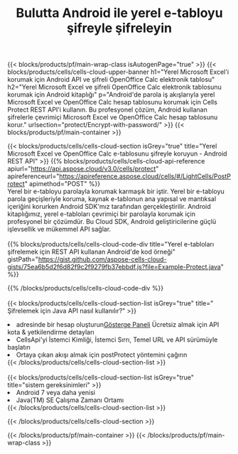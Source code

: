 ﻿---
title:  Bulutta Android ile yerel e-tabloyu şifreyle şifreleyin
description:  Android ile Microsoft Excel ve OpenOffice Calc'ı Korumak için Bulut API'leri ve SDK'lar. Android için Cells Cloud API SDK ile yerel e-tabloları şifreyle şifreleyin.
url: /tr/android/protect/encrypt-with-password/
---
{{< blocks/products/pf/main-wrap-class isAutogenPage="true" >}}
{{< blocks/products/cells/cells-cloud-upper-banner h1="Yerel Microsoft Excel\'i korumak için Android API ve şifreli OpenOffice Calc elektronik tablosu" h2="Yerel Microsoft Excel ve şifreli OpenOffice Calc elektronik tablosunu korumak için Android kitaplığı" p="Android\'de parola iş akışlarıyla yerel Microsoft Excel ve OpenOffice Calc hesap tablosunu korumak için Cells Protect REST API\'i kullanın. Bu profesyonel çözüm, Android kullanan şifrelerle çevrimiçi Microsoft Excel ve OpenOffice Calc hesap tablosunu korur." urlsection="protect/Encrypt-with-password/" >}}
{{< blocks/products/pf/main-container >}}

{{< blocks/products/cells/cells-cloud-section isGrey="true" title="Yerel Microsoft Excel ve OpenOffice Calc e-tablosunu şifreyle koruyun - Android REST API" >}}
{{% blocks/products/cells/cells-cloud-api-reference apiurl="https://api.aspose.cloud/v3.0/cells/protect" apireferenceurl="https://apireference.aspose.cloud/cells/#/LightCells/PostProtect" apimethod="POST" %}}
<br/>
Yerel bir e-tabloyu parolayla korumak karmaşık bir iştir. Yerel bir e-tabloyu parola geçişleriyle koruma, kaynak e-tablonun ana yapısal ve mantıksal içeriğini korurken Android SDK'mız tarafından gerçekleştirilir. Android kitaplığımız, yerel e-tabloları çevrimiçi bir parolayla korumak için profesyonel bir çözümdür. Bu Cloud SDK, Android geliştiricilerine güçlü işlevsellik ve mükemmel API sağlar.
<br/>
<br/>
{{% blocks/products/cells/cells-cloud-code-div title="Yerel e-tabloları şifrelemek için REST API kullanan Android\'de kod örneği" gistPath="https://gist.github.com/aspose-cells-cloud-gists/75ea6b5d2f6d82f9c2f9279fb37ebbdf.js?file=Example-Protect.java" %}}
  
{{% /blocks/products/cells/cells-cloud-code-div %}}
<br/>
<br/>
{{< blocks/products/cells/cells-cloud-section-list isGrey="true" title=" Şifrelemek için Java API nasıl kullanılır?" >}}
<li> adresinde bir hesap oluşturun<a href="https://dashboard.aspose.cloud/">Gösterge Paneli</a> Ücretsiz almak için API kota & yetkilendirme detayları</li>
<li>CellsApi'yi İstemci Kimliği, İstemci Sırrı, Temel URL ve API sürümüyle başlatın</li>
<li>Ortaya çıkan akışı almak için postProtect yöntemini çağırın</li>
{{< /blocks/products/cells/cells-cloud-section-list >}}
<br/>
<br/>
{{< blocks/products/cells/cells-cloud-section-list isGrey="true" title="sistem gereksinimleri" >}}
<li>Android 7 veya daha yenisi</li>
<li>Java(TM) SE Çalışma Zamanı Ortamı</li>
{{< /blocks/products/cells/cells-cloud-section-list >}}

{{< /blocks/products/cells/cells-cloud-section >}}

{{< /blocks/products/pf/main-container >}}
{{< /blocks/products/pf/main-wrap-class >}}
